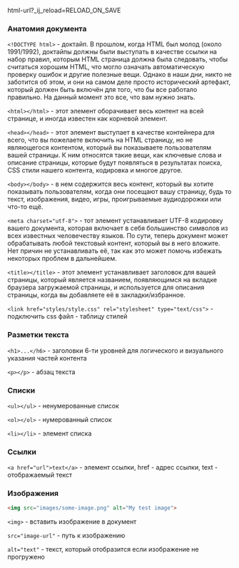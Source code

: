 html-url?_ij_reload=RELOAD_ON_SAVE

### Анатомия документа

`<!DOCTYPE html>` - доктайп. В прошлом, когда HTML был молод (около 1991/1992), доктайпы должны были выступать в качестве ссылки на набор правил, которым HTML страница должна была следовать, чтобы считаться хорошим HTML, что могло означать автоматическую проверку ошибок и другие полезные вещи. Однако в наши дни, никто не заботится об этом, и они на самом деле просто исторический артефакт, который должен быть включён для того, что бы все работало правильно. На данный момент это все, что вам нужно знать.

`<html></html>` - этот элемент оборачивает весь контент на всей странице, и иногда известен как корневой элемент.

`<head></head>` - этот элемент выступает в качестве контейнера для всего, что вы пожелаете включить на HTML страницу, но не являющегося контентом, который вы показываете пользователям вашей страницы. К ним относятся такие вещи, как ключевые слова и описание страницы, которые будут появляться в результатах поиска, CSS стили нашего контента, кодировка и многое другое.

`<body></body>` - в нем содержится весь контент, который вы хотите показывать пользователям, когда они посещают вашу страницу, будь то текст, изображения, видео, игры, проигрываемые аудиодорожки или что-то ещё.

`<meta charset="utf-8">` - тот элемент устанавливает UTF-8 кодировку вашего документа, которая включает в себя большинство символов из всех известных человечеству языков. По сути, теперь документ может обрабатывать любой текстовый контент, который вы в него вложите. Нет причин не устанавливать её, так как это может помочь избежать некоторых проблем в дальнейшем.

`<title></title>` - этот элемент устанавливает заголовок для вашей страницы, который является названием, появляющимся на вкладке браузера загружаемой страницы, и используется для описания страницы, когда вы добавляете её в закладки/избранное.

`<link href="styles/style.css" rel="stylesheet" type="text/css">` - подключить css файл - таблицу стилей

### Разметки текста

`<h1>...</h6>` - заголовки 6-ти уровней для логического и визуального указания частей контента

`<p></p>` - абзац текста

### Списки

`<ul></ul>` - ненумерованные список

`<ol></ol>` - нумерованный список

`<li></li>` - элемент списка

### Ссылки

`<a href="url">text</a>` - элемент ссылки, href - адрес ссылки, text - отображаемый текст


### Изображения

```html
<img src="images/some-image.png" alt="My test image">
```
`<img>` - вставить изображение в документ

`src="image-url"` - путь к изображению

`alt="text"` - текст, который отобразится если изображение не прогружено

